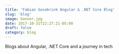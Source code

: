 ```yaml
---
title: 'Fabian Gosebrink Angular & .NET Core Blog'
slug: 'blog'
image: banner.jpg
date: 2017-10-31T22:27:21-05:00
draft: false
category: blog
---
```


Blogs about Angular, .NET Core and a journey in tech
